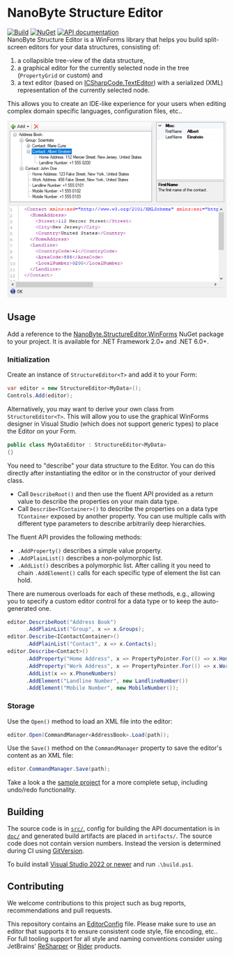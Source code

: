 # NanoByte Structure Editor

[![Build](https://github.com/nano-byte/structure-editor/workflows/Build/badge.svg?branch=master)](https://github.com/nano-byte/structure-editor/actions?query=workflow%3ABuild)
[![NuGet](https://img.shields.io/nuget/v/NanoByte.StructureEditor.WinForms.svg)](https://www.nuget.org/packages/NanoByte.StructureEditor.WinForms/)
[![API documentation](https://img.shields.io/badge/api-docs-orange.svg)](https://structure-editor.nano-byte.net/)  
NanoByte Structure Editor is a WinForms library that helps you build split-screen editors for your data structures, consisting of:

1. a collapsible tree-view of the data structure,
2. a graphical editor for the currently selected node in the tree (`PropertyGrid` or custom) and
3. a text editor (based on [ICSharpCode.TextEditor](https://github.com/nano-byte/ICSharpCode.TextEditor)) with a serialized (XML) representation of the currently selected node.

This allows you to create an IDE-like experience for your users when editing complex domain specific languages, configuration files, etc..

![Screenshot](doc/screenshot.png)

## Usage

Add a reference to the [NanoByte.StructureEditor.WinForms](https://www.nuget.org/packages/NanoByte.StructureEditor.WinForms/) NuGet package to your project. It is available for .NET Framework 2.0+ and .NET 6.0+.

### Initialization

Create an instance of `StructureEditor<T>` and add it to your Form:
```csharp
var editor = new StructureEditor<MyData>();
Controls.Add(editor);
```

Alternatively, you may want to derive your own class from `StructureEditor<T>`. This will allow you to use the graphical WinForms designer in Visual Studio (which does not support generic types) to place the Editor on your Form.
```csharp
public class MyDataEditor : StructureEditor<MyData>
{}
```

You need to "describe" your data structure to the Editor. You can do this directly after instantiating the editor or in the constructor of your derived class.
- Call `DescribeRoot()` and then use the fluent API provided as a return value to describe the properties on your main data type.
- Call `Describe<TContainer>()` to describe the properties on a data type `TContainer` exposed by another property. You can use multiple calls with different type parameters to describe arbitrarily deep hierarchies.  

The fluent API provides the following methods:
- `.AddProperty()` describes a simple value property.
- `.AddPlainList()` describes a non-polymorphic list.
- `.AddList()` describes a polymorphic list. After calling it you need to chain `.AddElement()` calls for each specific type of element the list can hold.

There are numerous overloads for each of these methods, e.g., allowing you to specify a custom editor control for a data type or to keep the auto-generated one.

```csharp
editor.DescribeRoot("Address Book")
      .AddPlainList("Group", x => x.Groups);
editor.Describe<IContactContainer>()
      .AddPlainList("Contact", x => x.Contacts);
editor.Describe<Contact>()
      .AddProperty("Home Address", x => PropertyPointer.For(() => x.HomeAddress))
      .AddProperty("Work Address", x => PropertyPointer.For(() => x.WorkAddress))
      .AddList(x => x.PhoneNumbers)
      .AddElement("Landline Number", new LandlineNumber())
      .AddElement("Mobile Number", new MobileNumber());
```

### Storage

Use the `Open()` method to load an XML file into the editor:
```csharp
editor.Open(CommandManager<AddressBook>.Load(path));
```

Use the `Save()` method on the `CommandManager` property to save the editor's content as an XML file:
```csharp
editor.CommandManager.Save(path);
```

Take a look a the [sample project](src/Sample) for a more complete setup, including undo/redo functionality.

## Building

The source code is in [`src/`](src/), config for building the API documentation is in [`doc/`](doc/) and generated build artifacts are placed in `artifacts/`. The source code does not contain version numbers. Instead the version is determined during CI using [GitVersion](https://gitversion.net/).

To build install [Visual Studio 2022 or newer](https://www.visualstudio.com/downloads/) and run `.\build.ps1`.

## Contributing

We welcome contributions to this project such as bug reports, recommendations and pull requests.

This repository contains an [EditorConfig](http://editorconfig.org/) file. Please make sure to use an editor that supports it to ensure consistent code style, file encoding, etc.. For full tooling support for all style and naming conventions consider using JetBrains' [ReSharper](https://www.jetbrains.com/resharper/) or [Rider](https://www.jetbrains.com/rider/) products.
